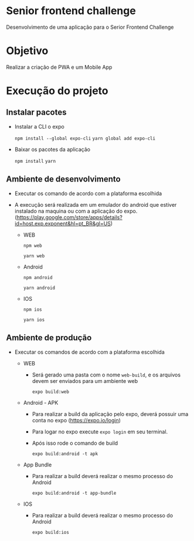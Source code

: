# Senior frontend challenge

Desenvolvimento de uma aplicação para o Serior Frontend Challenge

# Objetivo

Realizar a criação de PWA e um Mobile App

# Execução do projeto

## Instalar pacotes

-   Instalar a CLI o expo

    `npm install --global expo-cli`
    `yarn global add expo-cli`

-   Baixar os pacotes da aplicação

    `npm install`
    `yarn`

## Ambiente de desenvolvimento

-   Executar os comando de acordo com a plataforma escolhida
-   A execução será realizada em um emulador do android que estiver instalado na maquina
    ou com a aplicação do expo. (https://play.google.com/store/apps/details?id=host.exp.exponent&hl=pt_BR&gl=US)

    -   WEB

        `npm web`

        `yarn web`

    -   Android

        `npm android`

        `yarn android`

    -   IOS

        `npm ios`

        `yarn ios`

## Ambiente de produção

-   Executar os comandos de acordo com a plataforma escolhida

    -   WEB

        -   Será gerado uma pasta com o nome `web-build`, e os arquivos devem ser enviados para um ambiente web

            `expo build:web`

    -   Android - APK

        -   Para realizar a build da aplicação pelo expo, deverá possuir uma conta no expo (https://expo.io/login)
        -   Para logar no expo execute `expo login` em seu terminal.
        -   Após isso rode o comando de build

            `expo build:android -t apk`

    -   App Bundle

        -   Para realizar a build deverá realizar o mesmo processo do Android

            `expo build:android -t app-bundle`

    -   IOS

        -   Para realizar a build deverá realizar o mesmo processo do Android

            `expo build:ios`
